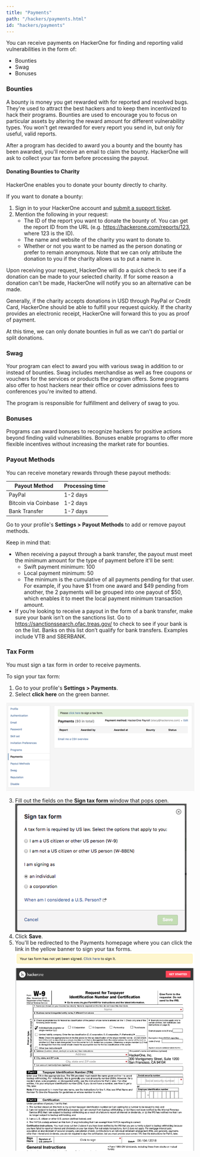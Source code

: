 ```yaml
---
title: "Payments"
path: "/hackers/payments.html"
id: "hackers/payments"
---
```


You can receive payments on HackerOne for finding and reporting valid vulnerabilities in the form of:
* Bounties
* Swag
* Bonuses

### Bounties
A bounty is money you get rewarded with for reported and resolved bugs. They're used to attract the best hackers and to keep them incentivized to hack their programs. Bounties are used to encourage you to focus on particular assets by altering the reward amount for different vulnerability types. You won't get rewarded for every report you send in, but only for useful, valid reports.

After a program has decided to award you a bounty and the bounty has been awarded, you'll receive an email to claim the bounty. HackerOne will ask to collect your tax form before processing the payout.

#### Donating Bounties to Charity
HackerOne enables you to donate your bounty directly to charity.

If you want to donate a bounty:
1. Sign in to your HackerOne account and [submit a support ticket](https://support.hackerone.com/hc/en-us/requests/new).
2. Mention the following in your request:
   * The ID of the report you want to donate the bounty of. You can get the report ID from the URL (e.g. https://hackerone.com/reports/123, where 123 is the ID).
   * The name and website of the charity you want to donate to.
   * Whether or not you want to be named as the person donating or prefer to remain anonymous. Note that we can only attribute the donation to you if the charity allows us to put a name in.

Upon receiving your request, HackerOne will do a quick check to see if a donation can be made to your selected charity. If for some reason a donation can't be made, HackerOne will notify you so an alternative can be made.

Generally, if the charity accepts donations in USD through PayPal or Credit Card, HackerOne should be able to fulfill your request quickly. If the charity provides an electronic receipt, HackerOne will forward this to you as proof of payment.

At this time, we can only donate bounties in full as we can't do partial or split donations.

### Swag
Your program can elect to award you with various swag in addition to or instead of bounties. Swag includes merchandise as well as free coupons or vouchers for the services or products the program offers. Some programs also offer to host hackers near their office or cover admissions fees to conferences you're invited to attend.

The program is responsible for fulfillment and delivery of swag to you.

### Bonuses
Programs can award bonuses to recognize hackers for positive actions beyond finding valid vulnerabilities. Bonuses enable programs to offer more flexible incentives without increasing the market rate for bounties. 

### Payout Methods
You can receive monetary rewards through these payout methods:

Payout Method | Processing time
------------- | ----------------
PayPal | 1-2 days
Bitcoin via Coinbase | 1-2 days
Bank Transfer | 1-7 days

Go to your profile's <b>Settings > Payout Methods</b> to add or remove payout methods. 

Keep in mind that:
* When receiving a payout through a bank transfer, the payout must meet the minimum amount for the type of payment before it'll be sent: 
     * Swift payment minimum: 100
     * Local payment minimum: 50
     * The minimum is the cumulative of all payments pending for that user. For example, if you have $1 from one award and $49 pending from another, the 2 payments will be grouped into one payout of $50, which enables it to meet the local payment minimum transaction amount.</i>
* If you’re looking to receive a payout in the form of a bank transfer, make sure your bank isn’t on the sanctions list. Go to https://sanctionssearch.ofac.treas.gov/ to check to see if your bank is on the list. Banks on this list don’t qualify for bank transfers. Examples include VTB and SBERBANK. 

### Tax Form
You must sign a tax form in order to receive payments. 

To sign your tax form:
1. Go to your profile's <b>Settings > Payments</b>.
2. Select <b>click here</b> on the green banner.

![tax-form-4](./images/tax-form-4.png)

3. Fill out the fields on the <b>Sign tax form</b> window that pops open. 
![tax-form-1](./images/tax-form-1.png)
4. Click <b>Save</b>. 
5. You'll be redirected to the Payments homepage where you can click the link in the yellow banner to sign your tax forms. 
![tax-form-2](./images/tax-form-2.png)
![tax-form-3](./images/tax-form-3.png)
